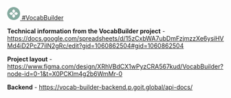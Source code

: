   <a href="https://vocab-builder-theta.vercel.app" target="_blank">
    <img src="./src/assets/img/logo.svg" alt="learnlingo" width="30">
#VocabBuilder 
  </a>

**Technical information from the VocabBuilder project** -
https://docs.google.com/spreadsheets/d/15zCxbWA7ubDmFzjmzzXe6ysiHVMd4iD2PcZ7ilN2gRc/edit?gid=1060862504#gid=1060862504

**Project layout** -
https://www.figma.com/design/XRhVBdCX1wPyzCRA567kud/VocabBuilder?node-id=0-1&t=X0PCKlm4g2b6WmMr-0

**Backend** - https://vocab-builder-backend.p.goit.global/api-docs/
